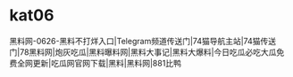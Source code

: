 # kat06
黑料网-0626-黑料不打烊入口|Telegram频道传送门|74猫导航主站|74猫传送门|78黑料网|炮灰吃瓜|黑料曝料网|黑料大事记|黑料大爆料|今日吃瓜必吃大瓜免费全网更新|吃瓜网官网下载|黑料|黑料网|881比鸭
